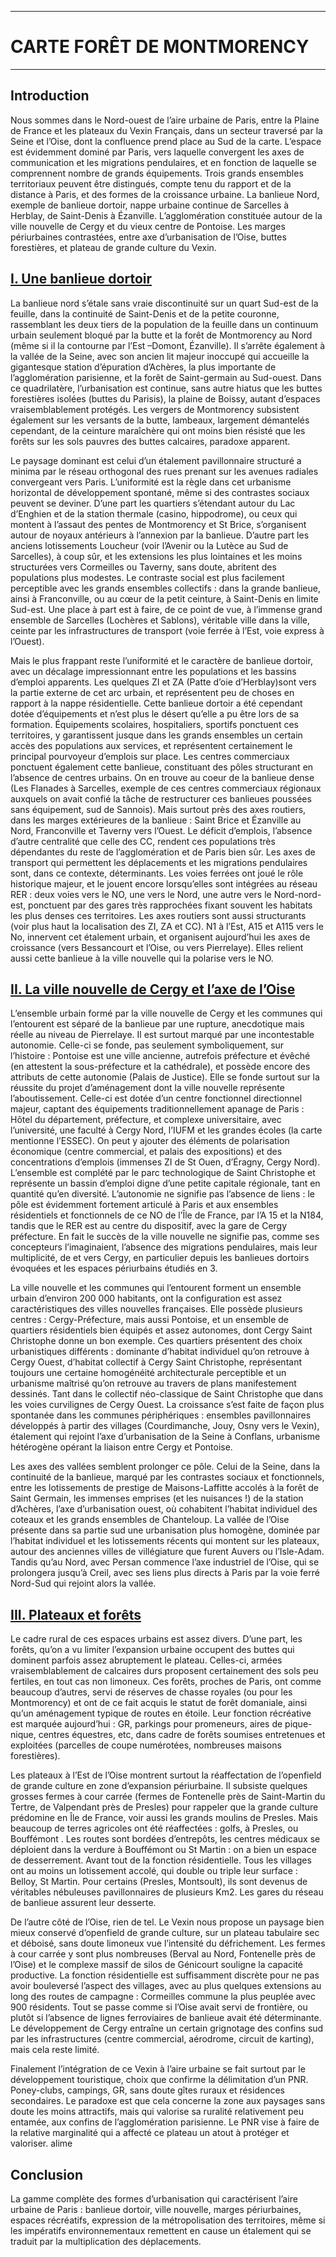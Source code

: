 ***
# CARTE FORÊT DE MONTMORENCY 
***
## Introduction

Nous sommes dans le Nord-ouest de l’aire urbaine de Paris, entre la Plaine de France et les plateaux du Vexin Français, dans un secteur traversé par la Seine et l’Oise, dont la confluence prend place au Sud de la carte. L’espace est évidemment dominé par Paris, vers laquelle convergent les axes de communication et les migrations pendulaires, et en fonction de laquelle se comprennent nombre de grands équipements. Trois grands ensembles territoriaux peuvent être distingués, compte tenu du rapport et de la distance à Paris, et des formes de la croissance urbaine. La banlieue Nord, exemple de banlieue dortoir, nappe urbaine continue de Sarcelles à Herblay, de Saint-Denis à Ézanville. L’agglomération constituée autour de la ville nouvelle de Cergy et du vieux centre de Pontoise. Les marges périurbaines contrastées, entre axe d’urbanisation de l’Oise, buttes forestières, et plateau de grande culture du Vexin.
## <u>I. Une banlieue dortoir</u>

La banlieue nord s’étale sans vraie discontinuité sur un quart Sud-est de la feuille, dans la continuité de Saint-Denis et de la petite couronne, rassemblant les deux tiers de la population de la feuille dans un continuum urbain seulement bloqué par la butte et la forêt de Montmorency au Nord (même si il la contourne par l’Est –Domont, Ézanville). Il s’arrête également à la vallée de la Seine, avec son ancien lit majeur inoccupé qui accueille la gigantesque station d’épuration d’Achères, la plus importante de l’agglomération parisienne, et la forêt de Saint-germain au Sud-ouest. Dans ce quadrilatère, l’urbanisation est continue, sans autre hiatus que les buttes forestières isolées (buttes du Parisis), la plaine de Boissy, autant d’espaces vraisemblablement protégés. Les vergers de Montmorency subsistent également sur les versants de la butte, lambeaux, largement démantelés cependant, de la ceinture maraîchère qui ont moins bien résisté que les forêts sur les sols pauvres des buttes calcaires, paradoxe apparent. 

Le paysage dominant est celui d’un étalement pavillonnaire structuré a minima par le réseau orthogonal des rues prenant sur les avenues radiales convergeant vers Paris. L’uniformité est la règle dans cet urbanisme horizontal de développement spontané, même si des contrastes sociaux peuvent se deviner. D’une part les quartiers s’étendant autour du Lac d’Enghien et de la station thermale (casino, hippodrome), ou ceux qui montent à l’assaut des pentes de Montmorency et St Brice, s’organisent autour de noyaux antérieurs à l’annexion par la banlieue. D’autre part les anciens lotissements Loucheur (voir l’Avenir ou la Lutèce au Sud de Sarcelles), à coup sûr, et les extensions les plus lointaines et les moins structurées vers Cormeilles ou Taverny, sans doute, abritent des populations plus modestes. Le contraste social est plus facilement perceptible avec les grands ensembles collectifs : dans la grande banlieue, ainsi à Franconville, ou au cœur de la petit ceinture, à Saint-Denis en limite Sud-est. Une place à part est à faire, de ce point de vue, à l’immense grand ensemble de Sarcelles (Lochères et Sablons), véritable ville dans la ville, ceinte par les infrastructures de transport (voie ferrée à l’Est, voie express à l’Ouest).  

Mais le plus frappant reste l’uniformité et le caractère de banlieue dortoir, avec un décalage impressionnant entre les populations et les bassins d’emploi apparents. Les quelques ZI et ZA (Patte d’oie d’Herblay)sont vers la partie externe de cet arc urbain, et représentent peu de choses en rapport à la nappe résidentielle. Cette banlieue dortoir a été cependant dotée d’équipements et n’est plus le désert qu’elle a pu être lors de sa formation. Équipements scolaires, hospitaliers, sportifs ponctuent ces territoires, y garantissent jusque dans les grands ensembles un certain accès des populations aux services, et représentent certainement le principal pourvoyeur d’emplois sur place. Les centres commerciaux ponctuent également cette banlieue, constituant des pôles structurant en l’absence de centres urbains. On en trouve au coeur de la banlieue dense (Les Flanades à Sarcelles, exemple de ces centres commerciaux régionaux auxquels on avait confié la tâche de restructurer ces banlieues poussées sans équipement, sud de Sannois). Mais surtout près des axes routiers, dans les marges extérieures de la banlieue : Saint Brice et Ézanville au Nord, Franconville et Taverny vers l’Ouest. Le déficit d’emplois, l’absence d’autre centralité que celle des CC, rendent ces populations très dépendantes du reste de l’agglomération et de Paris bien sûr. Les axes de transport qui permettent les déplacements et les migrations pendulaires sont, dans ce contexte, déterminants. Les voies ferrées ont joué le rôle historique majeur, et le jouent encore lorsqu’elles sont intégrées au réseau RER : deux voies vers le NO, une vers le Nord, une autre vers le Nord-nord-est, ponctuent par des gares très rapprochées fixant souvent les habitats les plus denses ces territoires. Les axes routiers sont aussi structurants (voir plus haut la localisation des ZI, ZA et CC). N1 à l’Est, A15 et A115 vers le No, innervent cet étalement urbain, et organisent aujourd’hui les axes de croissance (vers Bessancourt et l’Oise, ou vers Pierrelaye). Elles relient aussi cette banlieue à la ville nouvelle qui la polarise vers le NO.
## <u>II. La ville nouvelle de Cergy et l’axe de l’Oise</u>

L’ensemble urbain formé par la ville nouvelle de Cergy et les communes qui l’entourent est séparé de la banlieue par une rupture, anecdotique mais réelle au niveau de Pierrelaye. Il est surtout marqué par une incontestable autonomie. Celle-ci se fonde, pas seulement symboliquement, sur l’histoire : Pontoise est une ville ancienne, autrefois préfecture et évêché (en attestent la sous-préfecture et la cathédrale), et possède encore des attributs de cette autonomie (Palais de Justice). Elle se fonde surtout sur la réussite du projet d’aménagement dont la ville nouvelle représente l’aboutissement. Celle-ci est dotée d’un centre fonctionnel directionnel majeur, captant des équipements traditionnellement apanage de Paris : Hôtel du département, préfecture, et complexe universitaire, avec l’université, une faculté à Cergy Nord, l’IUFM et les grandes écoles (la carte mentionne l’ESSEC). On peut y ajouter des éléments de polarisation économique (centre commercial, et palais des expositions) et des concentrations d’emplois (immenses ZI de St Ouen, d’Éragny, Cergy Nord). L’ensemble est complété par le parc technologique de Saint Christophe et représente un bassin d’emploi digne d’une petite capitale régionale, tant en quantité qu’en diversité. L’autonomie ne signifie pas l’absence de liens : le pôle est évidemment fortement articulé à Paris et aux ensembles résidentiels et fonctionnels de ce NO de l’Île de France, par l’A 15 et la N184, tandis que le RER est au centre du dispositif, avec la gare de Cergy préfecture. En fait le succès de la ville nouvelle ne signifie pas, comme ses concepteurs l’imaginaient, l’absence des migrations pendulaires, mais leur multiplicité, de et vers Cergy, en particulier depuis les banlieues dortoirs évoquées et les espaces périurbains étudiés en 3. 

La ville nouvelle et les communes qui l’entourent forment un ensemble urbain d’environ 200 000 habitants, ont la configuration est assez caractéristiques des villes nouvelles françaises. Elle possède plusieurs centres : Cergy-Préfecture, mais aussi Pontoise, et un ensemble de quartiers résidentiels bien équipés et assez autonomes, dont Cergy Saint Christophe donne un bon exemple. Ces quartiers présentent des choix urbanistiques différents : dominante d’habitat individuel qu’on retrouve à Cergy Ouest, d’habitat collectif à Cergy Saint Christophe, représentant toujours une certaine homogénéité architecturale perceptible et un urbanisme maîtrisé qu’on retrouve au travers de plans manifestement dessinés. Tant dans le collectif néo-classique de Saint Christophe que dans les voies curvilignes de Cergy Ouest. La croissance s’est faite de façon plus spontanée dans les communes périphériques : ensembles pavillonnaires développés à partir des villages (Courdimanche, Jouy, Osny vers le Vexin), étalement qui rejoint l’axe d’urbanisation de la Seine à Conflans, urbanisme hétérogène opérant la liaison entre Cergy et Pontoise. 

Les axes des vallées semblent prolonger ce pôle. Celui de la Seine, dans la continuité de la banlieue, marqué par les contrastes sociaux et fonctionnels, entre les lotissements de prestige de Maisons-Laffitte accolés à la forêt de Saint Germain, les immenses emprises (et les nuisances !) de la station d’Achères, l’axe d’urbanisation ouest, où cohabitent l’habitat individuel des coteaux et les grands ensembles de Chanteloup. La vallée de l’Oise présente dans sa partie sud une urbanisation plus homogène, dominée par l’habitat individuel et les lotissements récents qui montent sur les plateaux, autour des anciennes villes de villégiature que furent Auvers ou l’Isle-Adam. Tandis qu’au Nord, avec Persan commence l’axe industriel de l’Oise, qui se prolongera jusqu’à Creil, avec ses liens plus directs à Paris par la voie ferré Nord-Sud qui rejoint alors la vallée.
## <u>III. Plateaux et forêts</u>

Le cadre rural de ces espaces urbains est assez divers. D’une part, les forêts, qu’on a vu limiter l’expansion urbaine occupent des buttes qui dominent parfois assez abruptement le plateau. Celles-ci, armées vraisemblablement de calcaires durs proposent certainement des sols peu fertiles, en tout cas non limoneux. Ces forêts, proches de Paris, ont comme beaucoup d’autres, servi de réserves de chasse royales (ou pour les Montmorency) et ont de ce fait acquis le statut de forêt domaniale, ainsi qu’un aménagement typique de routes en étoile. Leur fonction récréative est marquée aujourd’hui : GR, parkings pour promeneurs, aires de pique-nique, centres équestres, etc, dans cadre de forêts soumises entretenues et exploitées (parcelles de coupe numérotées, nombreuses maisons forestières). 

Les plateaux à l’Est de l’Oise montrent surtout la réaffectation de l’openfield de grande culture en zone d’expansion périurbaine. Il subsiste quelques grosses fermes à cour carrée (fermes de Fontenelle près de Saint-Martin du Tertre, de Valpendant près de Presles) pour rappeler que la grande culture prédomine en Île de France, voir aussi les grands moulins de Presles. Mais beaucoup de terres agricoles ont été réaffectées : golfs, à Presles, ou Bouffémont . Les routes sont bordées d’entrepôts, les centres médicaux se déploient dans la verdure à Bouffémont ou St Martin : on a bien un espace de desserrement. Avant tout de la fonction résidentielle. Tous les villages ont au moins un lotissement accolé, qui double ou triple leur surface : Belloy, St Martin. Pour certains (Presles, Montsoult), ils sont devenus de véritables nébuleuses pavillonnaires de plusieurs Km2. Les gares du réseau de banlieue assurent leur desserte. 

De l’autre côté de l’Oise, rien de tel. Le Vexin nous propose un paysage bien mieux conservé d’openfield de grande culture, sur un plateau tabulaire sec et déboisé, sans doute limoneux vue l’intensité du défrichement. Les fermes à cour carrée y sont plus nombreuses (Berval au Nord, Fontenelle près de l’Oise) et le complexe massif de silos de Génicourt souligne la capacité productive. La fonction résidentielle est suffisamment discrète pour ne pas avoir bouleversé l’aspect des villages, avec au plus quelques extensions au long des routes de campagne : Cormeilles commune la plus peuplée avec 900 résidents. Tout se passe comme si l’Oise avait servi de frontière, ou plutôt si l’absence de lignes ferroviaires de banlieue avait été déterminante. Le développement de Cergy entraîne un certain grignotage des confins sud par les infrastructures (centre commercial, aérodrome, circuit de karting), mais cela reste limité.

Finalement l’intégration de ce Vexin à l’aire urbaine se fait surtout par le développement touristique, choix que confirme la délimitation d’un PNR. Poney-clubs, campings, GR, sans doute gîtes ruraux et résidences secondaires. Le paradoxe est que cela concerne la zone aux paysages sans doute les moins attractifs, mais qui valorise sa ruralité relativement peu entamée, aux confins de l’agglomération parisienne. Le PNR vise à faire de la relative marginalité qui a affecté ce plateau un atout à protéger et valoriser. alime
## Conclusion

La gamme complète des formes d’urbanisation qui caractérisent l’aire urbaine de Paris : banlieue dortoir, ville nouvelle, marges périurbaines, espaces récréatifs, expression de la métropolisation des territoires, même si les impératifs environnementaux remettent en cause un étalement qui se traduit par la multiplication des déplacements.